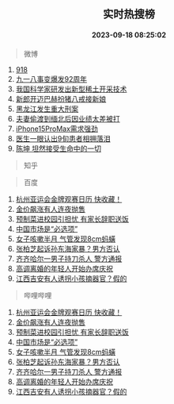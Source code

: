 <div align="center"><h2>实时热搜榜</h2><h4>2023-09-18 08:25:02</h4></div>

> 微博  

1. [918](https://s.weibo.com/weibo?q=918&t=31&band_rank=1&Refer=top)<br />
2. [九一八事变爆发92周年](https://s.weibo.com/weibo?q=%23%E4%B9%9D%E4%B8%80%E5%85%AB%E4%BA%8B%E5%8F%98%E7%88%86%E5%8F%9192%E5%91%A8%E5%B9%B4%23&t=31&band_rank=2&Refer=top)<br />
3. [我国科学家研发出新型稀土开采技术](https://s.weibo.com/weibo?q=%23%E6%88%91%E5%9B%BD%E7%A7%91%E5%AD%A6%E5%AE%B6%E7%A0%94%E5%8F%91%E5%87%BA%E6%96%B0%E5%9E%8B%E7%A8%80%E5%9C%9F%E5%BC%80%E9%87%87%E6%8A%80%E6%9C%AF%23&t=31&band_rank=3&Refer=top)<br />
4. [新郎开迈巴赫扮猪八戒接新娘](https://s.weibo.com/weibo?q=%23%E6%96%B0%E9%83%8E%E5%BC%80%E8%BF%88%E5%B7%B4%E8%B5%AB%E6%89%AE%E7%8C%AA%E5%85%AB%E6%88%92%E6%8E%A5%E6%96%B0%E5%A8%98%23&t=31&band_rank=4&Refer=top)<br />
5. [黑龙江发生重大刑案](https://s.weibo.com/weibo?q=%23%E9%BB%91%E9%BE%99%E6%B1%9F%E5%8F%91%E7%94%9F%E9%87%8D%E5%A4%A7%E5%88%91%E6%A1%88%23&t=31&band_rank=5&Refer=top)<br />
6. [夫妻偷渡到缅北后因业绩太差被打](https://s.weibo.com/weibo?q=%23%E5%A4%AB%E5%A6%BB%E5%81%B7%E6%B8%A1%E5%88%B0%E7%BC%85%E5%8C%97%E5%90%8E%E5%9B%A0%E4%B8%9A%E7%BB%A9%E5%A4%AA%E5%B7%AE%E8%A2%AB%E6%89%93%23&t=31&band_rank=6&Refer=top)<br />
7. [iPhone15ProMax需求强劲](https://s.weibo.com/weibo?q=%23iPhone15ProMax%E9%9C%80%E6%B1%82%E5%BC%BA%E5%8A%B2%23&t=31&band_rank=7&Refer=top)<br />
8. [医生一眼认出9旬患者相拥落泪](https://s.weibo.com/weibo?q=%23%E5%8C%BB%E7%94%9F%E4%B8%80%E7%9C%BC%E8%AE%A4%E5%87%BA9%E6%97%AC%E6%82%A3%E8%80%85%E7%9B%B8%E6%8B%A5%E8%90%BD%E6%B3%AA%23&t=31&band_rank=8&Refer=top)<br />
9. [陈坤 坦然接受生命中的一切](https://s.weibo.com/weibo?q=%E9%99%88%E5%9D%A4%20%E5%9D%A6%E7%84%B6%E6%8E%A5%E5%8F%97%E7%94%9F%E5%91%BD%E4%B8%AD%E7%9A%84%E4%B8%80%E5%88%87&t=31&band_rank=9&Refer=top)<br />

> 知乎  


> 百度  

1. [杭州亚运会金牌观赛日历 快收藏！](https://www.baidu.com/s?wd=%E6%9D%AD%E5%B7%9E%E4%BA%9A%E8%BF%90%E4%BC%9A%E9%87%91%E7%89%8C%E8%A7%82%E8%B5%9B%E6%97%A5%E5%8E%86+%E5%BF%AB%E6%94%B6%E8%97%8F%EF%BC%81&sa=fyb_news&rsv_dl=fyb_news)<br />
2. [金价飙涨有人连夜抛售](https://www.baidu.com/s?wd=%E9%87%91%E4%BB%B7%E9%A3%99%E6%B6%A8%E6%9C%89%E4%BA%BA%E8%BF%9E%E5%A4%9C%E6%8A%9B%E5%94%AE&sa=fyb_news&rsv_dl=fyb_news)<br />
3. [预制菜进校园引担忧 有家长辞职送饭](https://www.baidu.com/s?wd=%E9%A2%84%E5%88%B6%E8%8F%9C%E8%BF%9B%E6%A0%A1%E5%9B%AD%E5%BC%95%E6%8B%85%E5%BF%A7+%E6%9C%89%E5%AE%B6%E9%95%BF%E8%BE%9E%E8%81%8C%E9%80%81%E9%A5%AD&sa=fyb_news&rsv_dl=fyb_news)<br />
4. [中国市场是“必选项”](https://www.baidu.com/s?wd=%E4%B8%AD%E5%9B%BD%E5%B8%82%E5%9C%BA%E6%98%AF%E2%80%9C%E5%BF%85%E9%80%89%E9%A1%B9%E2%80%9D&sa=fyb_news&rsv_dl=fyb_news)<br />
5. [女子咳嗽半月 气管发现8cm蚂蟥](https://www.baidu.com/s?wd=%E5%A5%B3%E5%AD%90%E5%92%B3%E5%97%BD%E5%8D%8A%E6%9C%88+%E6%B0%94%E7%AE%A1%E5%8F%91%E7%8E%B08cm%E8%9A%82%E8%9F%A5&sa=fyb_news&rsv_dl=fyb_news)<br />
6. [张柏芝起诉孙东海家暴？男方否认](https://www.baidu.com/s?wd=%E5%BC%A0%E6%9F%8F%E8%8A%9D%E8%B5%B7%E8%AF%89%E5%AD%99%E4%B8%9C%E6%B5%B7%E5%AE%B6%E6%9A%B4%EF%BC%9F%E7%94%B7%E6%96%B9%E5%90%A6%E8%AE%A4&sa=fyb_news&rsv_dl=fyb_news)<br />
7. [齐齐哈尔一男子持刀杀人 警方通报](https://www.baidu.com/s?wd=%E9%BD%90%E9%BD%90%E5%93%88%E5%B0%94%E4%B8%80%E7%94%B7%E5%AD%90%E6%8C%81%E5%88%80%E6%9D%80%E4%BA%BA+%E8%AD%A6%E6%96%B9%E9%80%9A%E6%8A%A5&sa=fyb_news&rsv_dl=fyb_news)<br />
8. [高调离婚的年轻人开始办席庆祝](https://www.baidu.com/s?wd=%E9%AB%98%E8%B0%83%E7%A6%BB%E5%A9%9A%E7%9A%84%E5%B9%B4%E8%BD%BB%E4%BA%BA%E5%BC%80%E5%A7%8B%E5%8A%9E%E5%B8%AD%E5%BA%86%E7%A5%9D&sa=fyb_news&rsv_dl=fyb_news)<br />
9. [江西吉安有人诱拐小孩摘器官？假的](https://www.baidu.com/s?wd=%E6%B1%9F%E8%A5%BF%E5%90%89%E5%AE%89%E6%9C%89%E4%BA%BA%E8%AF%B1%E6%8B%90%E5%B0%8F%E5%AD%A9%E6%91%98%E5%99%A8%E5%AE%98%EF%BC%9F%E5%81%87%E7%9A%84&sa=fyb_news&rsv_dl=fyb_news)<br />

> 哔哩哔哩  

1. [杭州亚运会金牌观赛日历 快收藏！](https://www.baidu.com/s?wd=%E6%9D%AD%E5%B7%9E%E4%BA%9A%E8%BF%90%E4%BC%9A%E9%87%91%E7%89%8C%E8%A7%82%E8%B5%9B%E6%97%A5%E5%8E%86+%E5%BF%AB%E6%94%B6%E8%97%8F%EF%BC%81&sa=fyb_news&rsv_dl=fyb_news)<br />
2. [金价飙涨有人连夜抛售](https://www.baidu.com/s?wd=%E9%87%91%E4%BB%B7%E9%A3%99%E6%B6%A8%E6%9C%89%E4%BA%BA%E8%BF%9E%E5%A4%9C%E6%8A%9B%E5%94%AE&sa=fyb_news&rsv_dl=fyb_news)<br />
3. [预制菜进校园引担忧 有家长辞职送饭](https://www.baidu.com/s?wd=%E9%A2%84%E5%88%B6%E8%8F%9C%E8%BF%9B%E6%A0%A1%E5%9B%AD%E5%BC%95%E6%8B%85%E5%BF%A7+%E6%9C%89%E5%AE%B6%E9%95%BF%E8%BE%9E%E8%81%8C%E9%80%81%E9%A5%AD&sa=fyb_news&rsv_dl=fyb_news)<br />
4. [中国市场是“必选项”](https://www.baidu.com/s?wd=%E4%B8%AD%E5%9B%BD%E5%B8%82%E5%9C%BA%E6%98%AF%E2%80%9C%E5%BF%85%E9%80%89%E9%A1%B9%E2%80%9D&sa=fyb_news&rsv_dl=fyb_news)<br />
5. [女子咳嗽半月 气管发现8cm蚂蟥](https://www.baidu.com/s?wd=%E5%A5%B3%E5%AD%90%E5%92%B3%E5%97%BD%E5%8D%8A%E6%9C%88+%E6%B0%94%E7%AE%A1%E5%8F%91%E7%8E%B08cm%E8%9A%82%E8%9F%A5&sa=fyb_news&rsv_dl=fyb_news)<br />
6. [张柏芝起诉孙东海家暴？男方否认](https://www.baidu.com/s?wd=%E5%BC%A0%E6%9F%8F%E8%8A%9D%E8%B5%B7%E8%AF%89%E5%AD%99%E4%B8%9C%E6%B5%B7%E5%AE%B6%E6%9A%B4%EF%BC%9F%E7%94%B7%E6%96%B9%E5%90%A6%E8%AE%A4&sa=fyb_news&rsv_dl=fyb_news)<br />
7. [齐齐哈尔一男子持刀杀人 警方通报](https://www.baidu.com/s?wd=%E9%BD%90%E9%BD%90%E5%93%88%E5%B0%94%E4%B8%80%E7%94%B7%E5%AD%90%E6%8C%81%E5%88%80%E6%9D%80%E4%BA%BA+%E8%AD%A6%E6%96%B9%E9%80%9A%E6%8A%A5&sa=fyb_news&rsv_dl=fyb_news)<br />
8. [高调离婚的年轻人开始办席庆祝](https://www.baidu.com/s?wd=%E9%AB%98%E8%B0%83%E7%A6%BB%E5%A9%9A%E7%9A%84%E5%B9%B4%E8%BD%BB%E4%BA%BA%E5%BC%80%E5%A7%8B%E5%8A%9E%E5%B8%AD%E5%BA%86%E7%A5%9D&sa=fyb_news&rsv_dl=fyb_news)<br />
9. [江西吉安有人诱拐小孩摘器官？假的](https://www.baidu.com/s?wd=%E6%B1%9F%E8%A5%BF%E5%90%89%E5%AE%89%E6%9C%89%E4%BA%BA%E8%AF%B1%E6%8B%90%E5%B0%8F%E5%AD%A9%E6%91%98%E5%99%A8%E5%AE%98%EF%BC%9F%E5%81%87%E7%9A%84&sa=fyb_news&rsv_dl=fyb_news)<br />
